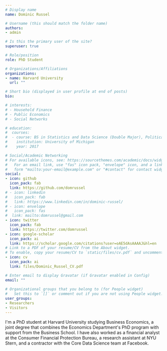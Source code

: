 ```yaml
---
# Display name
name: Dominic Russel

# Username (this should match the folder name)
authors:
- admin

# Is this the primary user of the site?
superuser: true

# Role/position
role: PhD Student

# Organizations/Affiliations
organizations:
- name: Harvard University
  url: ""

# Short bio (displayed in user profile at end of posts)
bio:

# interests:
# - Household Finance
# - Public Economics
# - Social Networks

# education:
#  courses:
#  - course: BS in Statistics and Data Science (Double Major), Political Science (Minor)
#    institution: University of Michigan
#    year: 2017

# Social/Academic Networking
# For available icons, see: https://sourcethemes.com/academic/docs/widgets/#icons
#   For an email link, use "fas" icon pack, "envelope" icon, and a link in the
#   form "mailto:your-email@example.com" or "#contact" for contact widget.
social:
- icon: github
  icon_pack: fab
  link: https://github.com/domrussel
# - icon: linkedin
#   icon_pack: fab
#   link: https://www.linkedin.com/in/dominic-russel/
# - icon: envelope
#   icon_pack: fas
#  link: mailto:domrussel@gmail.com
- icon: twitter
  icon_pack: fab
  link: https://twitter.com/domrussel
- icon: google-scholar
  icon_pack: ai
  link: https://scholar.google.com/citations?user=oAE5dAsAAAAJ&hl=en
# Link to a PDF of your resume/CV from the About widget.
# To enable, copy your resume/CV to `static/files/cv.pdf` and uncomment the lines below.  
- icon: cv
  icon_pack: ai
  link: files/Dominic_Russel_CV.pdf

# Enter email to display Gravatar (if Gravatar enabled in Config)
email: ""
  
# Organizational groups that you belong to (for People widget)
#   Set this to `[]` or comment out if you are not using People widget.  
user_groups:
- Researchers
- Visitors
---
```


I'm a PhD student at Harvard University studying Business Economics, a joint degree that combines the Economics Department's PhD program with support from the Business School. I have also worked as a financial analyst at the Consumer Financial Protection Bureau, a research assistant at NYU Stern, and a contractor with the Core Data Science team at Facebook.
